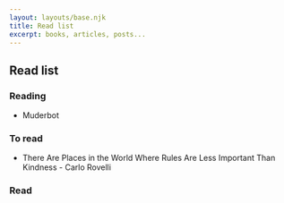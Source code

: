 ```yaml
---
layout: layouts/base.njk
title: Read list
excerpt: books, articles, posts...
---
```


## Read list

### Reading

* Muderbot

### To read


* There Are Places in the World Where Rules Are Less Important Than Kindness - Carlo Rovelli


### Read

